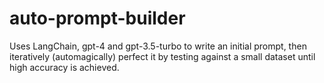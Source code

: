 # auto-prompt-builder
Uses LangChain, gpt-4 and gpt-3.5-turbo to write an initial prompt, then iteratively (automagically) perfect it by testing against a small dataset until high accuracy is achieved.

